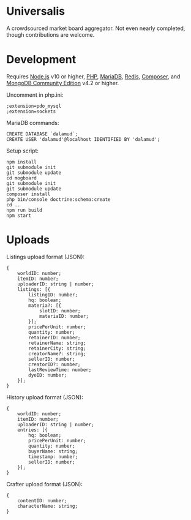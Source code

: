 # Universalis
A crowdsourced market board aggregator. Not even nearly completed, though contributions are welcome.

# Development
Requires [Node.js](https://nodejs.org/) v10 or higher, [PHP](https://www.php.net/downloads.php), [MariaDB](https://mariadb.org/download/), [Red](https://redis.io/download)[is](https://github.com/microsoftarchive/redis/releases), [Composer](https://getcomposer.org/), and [MongoDB Community Edition](https://docs.mongodb.com/manual/administration/install-community/) v4.2 or higher.

Uncomment in php.ini:
```
;extension=pdo_mysql
;extension=sockets
```

MariaDB commands:
```
CREATE DATABASE `dalamud`;
CREATE USER 'dalamud'@localhost IDENTIFIED BY 'dalamud';
```

Setup script:
```
npm install
git submodule init
git submodule update
cd mogboard
git submodule init
git submodule update
composer install
php bin/console doctrine:schema:create
cd ..
npm run build
npm start
```

# Uploads
Listings upload format (JSON):

```
{
    worldID: number;
    itemID: number;
    uploaderID: string | number;
    listings: [{
        listingID: number;
        hq: boolean;
        materia?: [{
            slotID: number;
            materiaID: number;
        }];
        pricePerUnit: number;
        quantity: number;
        retainerID: number;
        retainerName: string;
        retainerCity: string;
        creatorName?: string;
        sellerID: number;
        creatorID?: number;
        lastReviewTime: number;
        dyeID: number;
    }];
}
```

History upload format (JSON):

```
{
    worldID: number;
    itemID: number;
    uploaderID: string | number;
    entries: [{
        hq: boolean;
        pricePerUnit: number;
        quantity: number;
        buyerName: string;
        timestamp: number;
        sellerID: number;
    }];
}
```

Crafter upload format (JSON):

```
{
    contentID: number;
    characterName: string;
}
```
